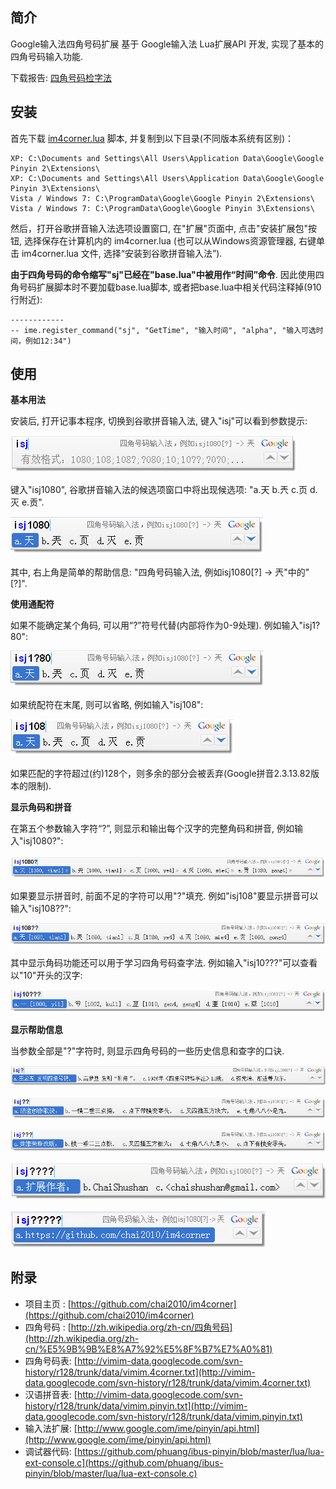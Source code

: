 ## 简介

Google输入法四角号码扩展 基于 Google输入法 Lua扩展API 开发, 实现了基本的四角号码输入功能.

下载报告: [四角号码检字法](https://github.com/chai2010/talks/blob/master/%E5%9B%9B%E8%A7%92%E5%8F%B7%E7%A0%81%E6%A3%80%E5%AD%97%E6%B3%95.pdf?raw=true)

## 安装

首先下载 [im4corner.lua](https://github.com/chai2010/im4corner/blob/master/im4corner.lua) 脚本, 并复制到以下目录(不同版本系统有区别)：

	XP: C:\Documents and Settings\All Users\Application Data\Google\Google Pinyin 2\Extensions\
	XP: C:\Documents and Settings\All Users\Application Data\Google\Google Pinyin 3\Extensions\
	Vista / Windows 7: C:\ProgramData\Google\Google Pinyin 2\Extensions\
	Vista / Windows 7: C:\ProgramData\Google\Google Pinyin 3\Extensions\


然后，打开谷歌拼音输入法选项设置窗口, 在"扩展"页面中, 点击"安装扩展包"按钮, 选择保存在计算机内的 im4corner.lua (也可以从Windows资源管理器, 右键单击 im4corner.lua 文件, 选择“安装到谷歌拼音输入法”).

**由于四角号码的命令缩写"sj"已经在"base.lua"中被用作“时间”命令**. 因此使用四角号码扩展脚本时不要加载base.lua脚本, 或者把base.lua中相关代码注释掉(910行附近):

	------------
	-- ime.register_command("sj", "GetTime", "输入时间", "alpha", "输入可选时间，例如12:34")


## 使用

**基本用法**

安装后, 打开记事本程序, 切换到谷歌拼音输入法, 键入"isj"可以看到参数提示:

![](https://raw.githubusercontent.com/chai2010/im4corner/master/images/im4corner-00.png)

键入"isj1080", 谷歌拼音输入法的候选项窗口中将出现候选项: "a.天 b.兲 c.页 d.灭 e.贡".

![](https://raw.githubusercontent.com/chai2010/im4corner/master/images/im4corner-01.png)

其中, 右上角是简单的帮助信息: "四角号码输入法, 例如isj1080[?] -> 兲"中的"[?]".

**使用通配符**

如果不能确定某个角码, 可以用“?”符号代替(内部将作为0-9处理). 例如输入"isj1?80":

![](https://raw.githubusercontent.com/chai2010/im4corner/master/images/im4corner-02.png)

如果统配符在末尾, 则可以省略, 例如输入"isj108":

![](https://raw.githubusercontent.com/chai2010/im4corner/master/images/im4corner-03.png)

如果匹配的字符超过(约)128个，则多余的部分会被丢弃(Google拼音2.3.13.82版本的限制).

**显示角码和拼音**

在第五个参数输入字符“?”, 则显示和输出每个汉字的完整角码和拼音, 例如输入"isj1080?":

![](https://raw.githubusercontent.com/chai2010/im4corner/master/images/im4corner-04.png)

如果要显示拼音时, 前面不足的字符可以用"?"填充. 例如"isj108"要显示拼音可以输入"isj108??":

![](https://raw.githubusercontent.com/chai2010/im4corner/master/images/im4corner-05.png)

其中显示角码功能还可以用于学习四角号码查字法. 例如输入"isj10???"可以查看以"10"开头的汉字:

![](https://raw.githubusercontent.com/chai2010/im4corner/master/images/im4corner-06.png)

**显示帮助信息**

当参数全部是"?"字符时, 则显示四角号码的一些历史信息和查字的口诀.

![](https://raw.githubusercontent.com/chai2010/im4corner/master/images/im4corner-help-01.png)

![](https://raw.githubusercontent.com/chai2010/im4corner/master/images/im4corner-help-02.png)

![](https://raw.githubusercontent.com/chai2010/im4corner/master/images/im4corner-help-03.png)

![](https://raw.githubusercontent.com/chai2010/im4corner/master/images/im4corner-help-04.png)

![](https://raw.githubusercontent.com/chai2010/im4corner/master/images/im4corner-help-05.png)


## 附录

* 项目主页 : [https://github.com/chai2010/im4corner](https://github.com/chai2010/im4corner)
* 四角号码 : [http://zh.wikipedia.org/zh-cn/四角号码](http://zh.wikipedia.org/zh-cn/%E5%9B%9B%E8%A7%92%E5%8F%B7%E7%A0%81)
* 四角号码表: [http://vimim-data.googlecode.com/svn-history/r128/trunk/data/vimim.4corner.txt](http://vimim-data.googlecode.com/svn-history/r128/trunk/data/vimim.4corner.txt)
* 汉语拼音表: [http://vimim-data.googlecode.com/svn-history/r128/trunk/data/vimim.pinyin.txt](http://vimim-data.googlecode.com/svn-history/r128/trunk/data/vimim.pinyin.txt)
* 输入法扩展: [http://www.google.com/ime/pinyin/api.html](http://www.google.com/ime/pinyin/api.html)
* 调试器代码: [https://github.com/phuang/ibus-pinyin/blob/master/lua/lua-ext-console.c](https://github.com/phuang/ibus-pinyin/blob/master/lua/lua-ext-console.c)
